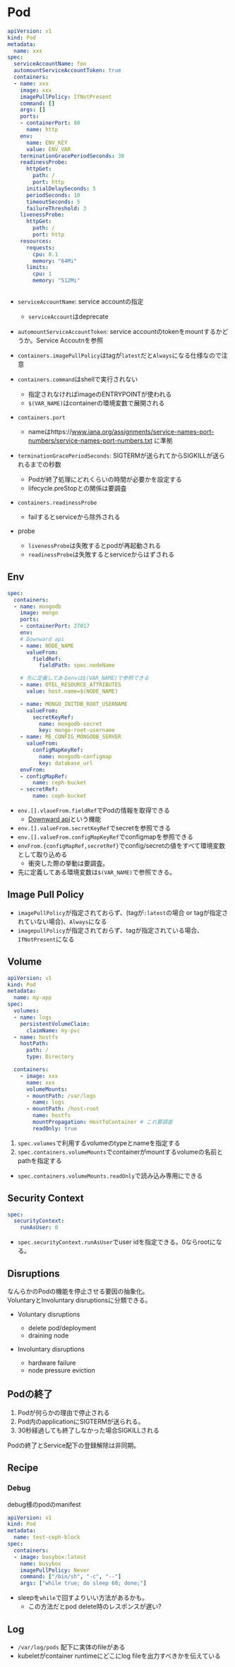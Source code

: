 # Pod

```yaml
apiVersion: v1
kind: Pod
metadata:
  name: xxx
spec:
  serviceAccountName: foo
  automountServiceAccountToken: true
  containers:
  - name: xxx
    image: xxx
    imagePullPolicy: IfNotPresent
    command: []
    args: []
    ports:
    - containerPort: 80
      name: http
    env:
      name: ENV_KEY
      value: ENV_VAR
    terminationGracePeriodSeconds: 30
    readinessProbe:
      httpGet:
        path: /
        port: http
      initialDelaySeconds: 5
      periodSeconds: 10
      timeoutSeconds: 5
      failureThreshold: 3
    livenessProbe:
      httpGet:
        path: /
        port: http
    resources:
      requests:
        cpu: 0.1
        memory: "64Mi" 
      limits:
        cpu: 1
        memory: "512Mi"
        
```
* `serviceAccountName`: service accountの指定
  * `serviceAccount`はdeprecate
* `automountServiceAccountToken`: service accountのtokenをmountするかどうか。Service Accoutnを参照
* `containers.imagePullPolicy`はtagが`latest`だと`Always`になる仕様なので注意
* `containers.command`はshellで実行されない
  * 指定されなければimageのENTRYPOINTが使われる
  * `$(VAR_NAME)`はcontainerの環境変数で展開される
* `containers.port`
  * nameはhttps://www.iana.org/assignments/service-names-port-numbers/service-names-port-numbers.txt に準拠
* `terminationGracePeriodSeconds`: SIGTERMが送られてからSIGKILLが送られるまでの秒数
  * Podが終了処理にどれくらいの時間が必要かを設定する
  * lifecycle.preStopとの関係は要調査
* `containers.readinessProbe`
  * failするとserviceから除外される

* probe
  * `livenessProbe`は失敗するとpodが再起動される
  * `readinessProbe`は失敗するとserviceからはずされる


## Env

```yaml
spec:
  containers:
  - name: mongodb
    image: mongo
    ports:
    - containerPort: 27017
    env:
    # Downward api
    - name: NODE_NAME
      valueFrom:
        fieldRef:
          fieldPath: spec.nodeName 

    # 先に定義してあるenvは$(VAR_NAME)で参照できる
    - name: OTEL_RESOURCE_ATTRIBUTES
      value: host.name=$(NODE_NAME)

    - name: MONGO_INITDB_ROOT_USERNAME
      valueFrom:
        secretKeyRef:
          name: mongodb-secret
          key: mongo-root-username
    - name: ME_CONFIG_MONGODB_SERVER
      valueFrom:
        configMapKeyRef:
          name: mongodb-configmap
          key: database_url
    envFrom:    
    - configMapRef:    
        name: ceph-bucket    
    - secretRef:    
        name: ceph-bucket    
```

* `env.[].vlaueFrom.fieldRef`でPodの情報を取得できる
  * [Downward api](https://kubernetes.io/docs/concepts/workloads/pods/downward-api/)という機能
* `env.[].valueFrom.secretKeyRef`でsecretを参照できる
* `env.[].valueFrom.configMapKeyRef`でconfigmapを参照できる
* `envFrom.{configMapRef,secretRef}`でconfig/secretの値をすべて環境変数として取り込める
  * 衝突した際の挙動は要調査。
* 先に定義してある環境変数は`$(VAR_NAME)`で参照できる。

## Image Pull Policy

* `imagePullPolicy`が指定されておらず、(tagが`:latest`の場合 or tagが指定されていない場合)、`Always`になる
* `imagepullPolicy`が指定されておらず、tagが指定されている場合、`IfNotPresent`になる



## Volume

```yaml
apiVersion: v1
kind: Pod
metadata: 
  name: my-app
spec:
  volumes:
  - name: logs 
    persistentVolumeClaim:
      claimName: my-pvc
  - name: hostfs
    hostPath:
      path: /
      type: Directory

  containers:
    - image: xxx
      name: xxx
      volumeMounts:
      - mountPath: /var/logs  
        name: logs
      - mountPath: /host-root
        name: hostfs
        mountPropagation: HostToContainer # これ要調査
        readOnly: true
```

1. `spec.volumes`で利用するvolumeのtypeとnameを指定する
2. `spec.containers.volumeMounts`でcontainerがmountするvolumeの名前とpathを指定する
  * `spec.containers.volumeMounts.readOnly`で読み込み専用にできる

## Security Context

```yaml
spec:
  securityContext:
    runAsUser: 0
```

* `spec.securityContext.runAsUser`でuser idを指定できる。0ならrootになる。

## Disruptions

なんらかのPodの機能を停止させる要因の抽象化。  
VoluntaryとInvoluntary disruptionsに分類できる。  

* Voluntary disruptions
  * delete pod/deployment
  * draining node

* Involuntary disruptions
  * hardware failure
  * node pressure eviction

## Podの終了

1. Podが何らかの理由で停止される
2. Pod内のapplicationにSIGTERMが送られる。  
3. 30秒経過しても終了しなかった場合SIGKILLされる

Podの終了とService配下の登録解除は非同期。


## Recipe

### Debug

debug様のpodのmanifest

```yaml
apiVersion: v1
kind: Pod
metadata:
  name: test-ceph-block
spec:
  containers:
  - image: busybox:latest
    name: busybox
    imagePullPolicy: Never
    command: ["/bin/sh", "-c", "--"]
    args: ["while true; do sleep 60; done;"]
```

* sleepを`while`で回すよりいい方法があるかも。
  * この方法だとpod delete時のレスポンスが遅い?


## Log

* `/var/log/pods` 配下に実体のfileがある
* kubeletがcontainer runtimeにどこにlog fileを出力すべきかを伝えている
